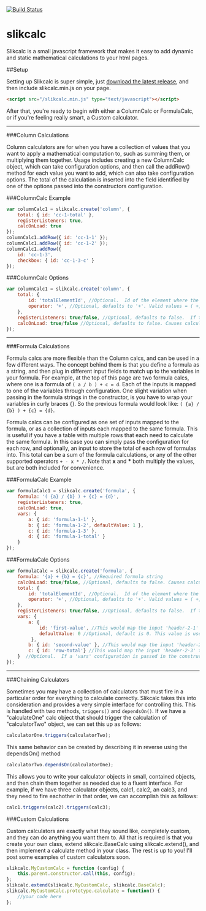 [![Build Status](https://secure.travis-ci.org/selfcontained/slikcalc.png?branch=master)](http://travis-ci.org/selfcontained/slikcalc)

slikcalc
===

Slikcalc is a small javascript framework that makes it easy to add dynamic and static mathematical calculations to your html pages.


##Setup

Setting up Slikcalc is super simple, just [download the latest release](https://github.com/selfcontained/slikcalc/tags), and then include slikcalc.min.js on your page.

```html
<script src="/slikcalc.min.js" type="text/javascript"></script>
```

After that, you're ready to begin with either a ColumnCalc or FormulaCalc, or if you're feeling really smart, a Custom calculator.

---

###Column Calculations

Column calculators are for when you have a collection of values that you want to apply a mathematical computation to, such as summing them, or multiplying them together. Usage includes creating a new ColumnCalc object, which can take configuration options, and then call the addRow() method for each value you want to add, which can also take configuration options. The total of the calculation is inserted into the field identified by one of the options passed into the constructors configuration.

###ColumnCalc Example

```javascript
var columnCalc1 = slikcalc.create('column', {
	total: { id: 'cc-1-total' },
	registerListeners: true,
	calcOnLoad: true
});
columnCalc1.addRow({ id: 'cc-1-1' });
columnCalc1.addRow({ id: 'cc-1-2' });
columnCalc1.addRow({
	id: 'cc-1-3',
	checkbox: { id: 'cc-1-3-c' }
});
```

###ColumnCalc Options

```javascript
var columnCalc1 = slikcalc.create('column', {
	total: {
		id: 'totalElementId', //Optional.  Id of the element where the total calculation of a collection of rows will go.
		operator: '+', //Optional, defaults to '+'. Valid values = ( +, -, *, x, / ).  Mathematical operator used to calculate the total of a collection of rows.
	},
	registerListeners: true/false, //Optional, defaults to false.  If true, keyup event listeners will be attached to inputs that will trigger the calculate method.
	calcOnLoad: true/false //Optional, defaults to false. Causes calculator to perform its calculate function on the page load event
});
```

---

###Formula Calculations

Formula calcs are more flexible than the Column calcs, and can be used in a few different ways. The concept behind them is that you define a formula as a string, and then plug in different input fields to match up to the variables in your formula.
For example, at the top of this page are two formula calcs, where one is a formula of ```( a / b ) + c = d```. Each of the inputs is mapped to one of the variables through configuration. One slight variation when passing in the formula strings in the constructor, is you have to wrap your variables in curly braces {}. So the previous formula would look like:
```( {a} / {b} ) + {c} = {d}```.

Formula calcs can be configured as one set of inputs mapped to the formula, or as a collection of inputs each mapped to the same formula. This is useful if you have a table with multiple rows that each need to calculate the same formula. In this case you can simply pass the configuration for each row, and optionally, an input to store the total of each row of formulas into. This total can be a sum of the formula calculations, or any of the other supported operators ```+ - x * /```. Note that __x__ and __*__ both multiply the values, but are both included for convenience.

###FormulaCalc Example

```javascript
var formulaCalc1 = slikcalc.create('formula', {
	formula: '( {a} / {b} ) + {c} = {d}',
	registerListeners: true,
	calcOnLoad: true,
	vars: {
		a: { id: 'formula-1-1' },
		b: { id: 'formula-1-2', defaultValue: 1 },
		c: { id: 'formula-1-3' },
		d: { id: 'formula-1-total' }
	}
});
```

###FormulaCalc Options

```javascript
var formulaCalc = slikcalc.create('formula', {
	formula: '{a} + {b} = {c}', //Required formula string
	calcOnLoad: true/false, //Optional, defaults to false. Causes calculator to perform its calculate function on the page load event
	total: {
		id: 'totalElementId', //Optional.  Id of the element where the total calculation of a collection of rows will go.
		operator: '+', //Optional, defaults to '+'. Valid values = ( +, -, *, x, / ).  Mathematical operator used to calculate the total of a collection of rows.
	},
	registerListeners: true/false, //Optional, defaults to false.  If true, keyup event listeners will be attached to inputs that will trigger the calculate method.
	vars: {
		a: {
			id: 'first-value', //This would map the input 'header-2-1' to the variable {a} in the formula string
			defaultValue: 0 //Optional, default is 0. This value is used if there is no value in the mapped input
		 },
		b: { id: 'second-value' }, //This would map the input 'header-2-2' to the variable {b} in the formula string
		c: { id: 'row-total'} //This would map the input 'header-2-3' to the variable {c} in the formula string
	}  //Optional.  If a 'vars' configuration is passed in the constructor, it is treated as if you called addRow and passed it in.  This is for convenience when you have only one set of inputs for you calculation.
});
```

---

###Chaining Calculators

Sometimes you may have a collection of calculators that must fire in a particular order for everything to calculate correctly. Slikcalc takes this into consideration and provides a very simple interface for controlling this. This is handled with two methods, ```triggers()``` and ```dependsOn()```. If we have a "calculateOne" calc object that should trigger the calculation of "calculatorTwo" object, we can set this up as follows:

```javascript
calculatorOne.triggers(calculatorTwo);
```

This same behavior can be created by describing it in reverse using the dependsOn() method

```javascript
calculatorTwo.dependsOn(calculatorOne);
```


This allows you to write your calculator objects in small, contained objects, and then chain them together as needed due to a fluent interface.  For example, if we have three calculator objects, calc1, calc2, an calc3, and they need to fire eachother in that order, we can accomplish this as follows:

```javascript
calc1.triggers(calc2).triggers(calc3);
```

###Custom Calculations

Custom calculators are exactly what they sound like, completely custom, and they can do anything you want them to. All that is required is that you create your own class, extend slikcalc.BaseCalc using slikcalc.extend(), and then implement a calculate method in your class. The rest is up to you! I'll post some examples of custom calculators soon.

```javascript
slikcalc.MyCustomCalc = function (config) {
	this.parent.constructor.call(this, config);
};
slikcalc.extend(slikcalc.MyCustomCalc, slikcalc.BaseCalc);
slikcalc.MyCustomCalc.prototype.calculate = function() {
	//your code here
};
```
